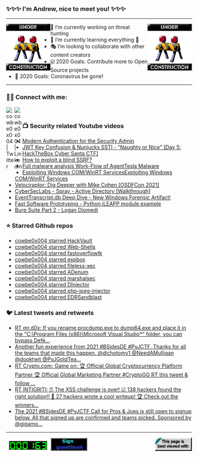 ### ✨✨✨ I'm Andrew, nice to meet you! ✨✨✨

---
<img align="left" width="120px" src="https://raw.githubusercontent.com/cowbe0x004/cowbe0x004/master/images/image004.gif" />
<img align="right" width="120px" src="https://raw.githubusercontent.com/cowbe0x004/cowbe0x004/master/images/image004.gif" />

- 📖 I’m currently working on threat hunting
- 📘 I’m currently learning everything 🤣
- 🎭 I’m looking to collaborate with other content creators
- ☑️ 2020 Goals: Contribute more to Open Source projects
- 🦠 2020 Goals: Coronavirus be gone!

---

### 🤝🏽 Connect with me:
[<img align="left" alt="cowbe0x004 | Twitter" width="22px" src="https://cdn.jsdelivr.net/npm/simple-icons@v3/icons/twitter.svg" />][twitter]
[<img align="left" alt="cowbe0x004 | LinkedIn" width="22px" src="https://cdn.jsdelivr.net/npm/simple-icons@v3/icons/linkedin.svg" />][linkedin]

<!--
[<img align="left" alt="cowbe0x004.com" width="22px" src="https://raw.githubusercontent.com/iconic/open-iconic/master/svg/globe.svg" />][website]
[<img align="left" alt="cowbe0x004 | YouTube" width="22px" src="https://cdn.jsdelivr.net/npm/simple-icons@v3/icons/youtube.svg" />][youtube]
[<img align="left" alt="cowbe0x004 | Instagram" width="22px" src="https://cdn.jsdelivr.net/npm/simple-icons@v3/icons/instagram.svg" />][instagram]
-->

<br />

### 📺 Security related Youtube videos
<!-- YOUTUBE:START -->
- [Modern Authentication for the Security Admin](https://www.youtube.com/watch?v=KiHLtmcYuUA)
- [JWT Key Confusion &amp; Nunjucks SSTI - &quot;Naughty or Nice&quot; [Day 5: HackTheBox Cyber Santa CTF]](https://www.youtube.com/watch?v=tV7C6HSrtm4)
- [How to exploit a blind SSRF?](https://www.youtube.com/watch?v=o6AJH9PFEd4)
- [Full malware analysis Work-Flow of AgentTesla Malware](https://www.youtube.com/watch?v=QQuRp7Qiuzg)
- [Exploiting Windows COM/WinRT ServicesExploiting Windows COM/WinRT Services](https://www.youtube.com/watch?v=KeQ0PHrHDVs)
- [Velociraptor: Dig Deeper with Mike Cohen [OSDFCon 2021]](https://www.youtube.com/watch?v=8AQFNAICajE)
- [CyberSecLabs - Spray - Active Directory [Walkthrough]](https://www.youtube.com/watch?v=pmaeQlFkFV0)
- [EventTranscript.db Deep Dive - New Windows Forensic Artifact!](https://www.youtube.com/watch?v=Lhw1KsXygBU)
- [Fast Software Prototyping - Python iLEAPP module example](https://www.youtube.com/watch?v=8xBNppN0_58)
- [Burp Suite Part 2 - Logan Diomedi](https://www.youtube.com/watch?v=76ltPReLHAs)
<!-- YOUTUBE:END -->

### ⭐ Starred Github repos
<!-- GITHUB_STAR:START -->
- [cowbe0x004 starred HackVault](https://github.com/0xSobky/HackVault)
- [cowbe0x004 starred Web-Shells](https://github.com/TheBinitGhimire/Web-Shells)
- [cowbe0x004 starred fastoverflowtk](https://github.com/danieljs777/fastoverflowtk)
- [cowbe0x004 starred expbox](https://github.com/0x0021h/expbox)
- [cowbe0x004 starred fileless-xec](https://github.com/ariary/fileless-xec)
- [cowbe0x004 starred ADenum](https://github.com/SecuProject/ADenum)
- [cowbe0x004 starred marshalsec](https://github.com/mbechler/marshalsec)
- [cowbe0x004 starred DInjector](https://github.com/snovvcrash/DInjector)
- [cowbe0x004 starred php-jpeg-injector](https://github.com/dlegs/php-jpeg-injector)
- [cowbe0x004 starred EDRSandblast](https://github.com/wavestone-cdt/EDRSandblast)
<!-- GITHUB_STAR:END -->

### 🐦 Latest tweets and retweets
<!-- TWEETS:START -->
- [RT mr.d0x: If you rename procdump.exe to dump64.exe and place it in the &quot;C:\Program Files &lpar;x86&rpar;\Microsoft Visual Studio\*&quot; folder, you can bypass Defe...](https://twitter.com/mrd0x/status/1460597833917251595)
- [Another fun experience from 2021 #BSidesDE #PvJCTF. Thanks for all the teams that made this happen. @dichotomy1  @NeedAMulligan  @dooktwit @PvJGoldTea...](https://twitter.com/cowbe0x004/status/1459634829448957958)
- [RT Crypto.com: Game on:  🏆 Official Global Cryptocurrency Platform Partner 🏆 Official Global Marketing Partner #CryptoGG RT this tweet &amp; follow ...](https://twitter.com/cryptocom/status/1455883516785283076)
- [RT INTIGRITI: ⏰ The XSS challenge is over! ☑ 138 hackers found the right solution!! 📑 27 hackers wrote a cool writeup! 🏆 Check out the winners...](https://twitter.com/intigriti/status/1455516960767291396)
- [The 2021 #BSidesDE #PvJCTF Call for Pros &amp; Joes is still open to signup below. All that signed up are confirmed and teams picked. Sponsored by @gigamo...](https://twitter.com/cowbe0x004/status/1454554683046039552)
<!-- TWEETS:END -->

---

[<img align="left" width="120px" src="https://raw.githubusercontent.com/cowbe0x004/cowbe0x004/master/images/visitors.gif" />][visitor]
[<img align="left" alt="Sign My Guestbook" width="100px" src="https://raw.githubusercontent.com/cowbe0x004/cowbe0x004/master/images/sign_guest_book.gif" />][guestbook]
[<img align="right" width="100px" src="https://raw.githubusercontent.com/cowbe0x004/cowbe0x004/master/images/netscape.gif" />][netscape]


[website]: https://cowbe0x004.com
[twitter]: https://twitter.com/cowbe0x004
[youtube]: https://youtube.com/
[instagram]: https://instagram.com/
[linkedin]: https://www.linkedin.com/in/anhuang/
[guestbook]: https://github.com/cowbe0x004/cowbe0x004/issues
[netscape]: https://github.com/cowbe0x004/cowbe0x004
[visitor]: https://github.com/cowbe0x004/cowbe0x004
